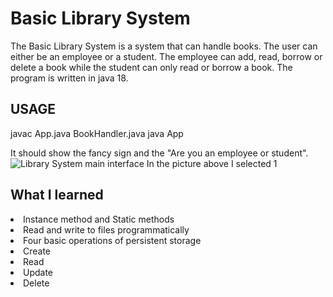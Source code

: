 # Basic Library System

The Basic Library System is a system that can handle books. The user can either be an employee or a student. The employee can add, read, borrow or delete a book while the student can only read or borrow a book. The program is written in java 18.

## USAGE

javac App.java BookHandler.java
java App

It should show the fancy sign and the "Are you an employee or student".
<img src="C:\Users\Johnd\Desktop\Github Projects\Basic Library System\src\Demo\Interface.png" alt="Library System main interface">
In the picture above I selected 1

## What I learned

<li>Instance method and Static methods</li>
<li>Read and write to files programmatically</li>
<li>
    Four basic operations of persistent storage
    <li>Create</li>
    <li>Read</li>
    <li>Update</li>
    <li>Delete</li>
</li>
